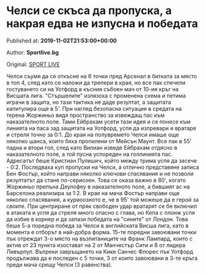 
# Челси се скъса да пропуска, а накрая едва не изпусна и победата

Published at: **2019-11-02T21:53:00+00:00**

Author: **Sportlive.bg**

Original: [SPORT LIVE](https://www.sportlive.bg/worldfootball/england/chelsi-se-skysa-da-propuska-a-nakraq-edva-ne-izpusna-i-pobedata-1391167.html)

Челси съумя да се откъсне на 6 точки пред Арсенал в битката за място в топ 4, след като се наложи да трепери в края, но все пак спечели гостуването си на Уотфорд в късния събоен мач от 10-ия кръг на Висшата лига.
"Стършелите" излязоха с променена схема и петима играчи в защита, но тази тактика не даде резултат, а защитата капитулира още в 5'. При наглед безопасна ситуация в средата на терена Жоржиньо видя пространство за извеждащ пас към наказателното поле. Тами Ейбрахам усети тази идея и се понесе към линията на паса зад защитата на Уотфорд, успя да изпревари и вратаря и стреля точно за 0:1.
До края на полувремето Челси имаше още няколко шанса, които бяха пропилени от Мейсън Маунт. Все пак в 55' падна и втори гол, след като Вилиан изведе Ейбрахам отдясно в наказателното поле, а той пусна успореден на голлинията пас. Адресатът беше Кристиан Пулишич, който между трима успя да засече - 0:2.
Последваха куп пропуски на Челси, а отлично представяне записа Бен Фостър, който направи няколко ключови спасявания и не позволи резултатът да стане по-сериозен. Това се оказа важно в 80', когато Жоржиньо препъна Деулофеу в наказателното поле, а бившият ас на Барселона реализира за 1:2.
В края на мача Фостър направи още няколко спасявания, а куриоозното е, че в 95' той можеше да е герой за своите. При центриране от пряк свободен удар вратарят се бе включил в атаката и успя да стреля много опасно с глава, но Кепа с плонж успя да избие в корнер и да запази победата на "сините" от Лондон.
Това беше 5-а поредна победа за Челси в английската Висша лига, като в момента е отборът в най-добра форма. 15-те поредни завоювани точки пък отреждат 3-о място на възпитаниците на Франк Лампард, които с актив от 23 пункта изостават на 2 от Манчестър Сити и 8 от лидера Ливърпул.
Въпреки завръщането на Кике Санчес Флорес пък Уотфорд продължава да е последен с 5 точки, 3 от които завоювани в 3-те кръга преди мача срещу Челси (3 равенства).
